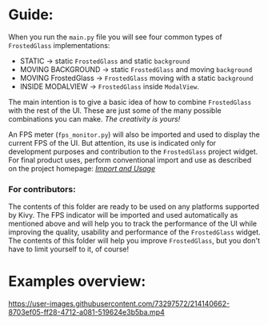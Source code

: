 # Guide:

When you run the `main.py` file you will see four common types of `FrostedGlass` implementations:
- STATIC → static `FrostedGlass` and static `background`
- MOVING BACKGROUND → static `FrostedGlass` and moving `background`
- MOVING FrostedGlass → `FrostedGlass` moving with a static `background`
- INSIDE MODALVIEW → `FrostedGlass` inside `ModalView`.

The main intention is to give a basic idea of how to combine `FrostedGlass` with the rest of the UI. These are just some of the many possible combinations you can make. *The creativity is yours!*

An FPS meter (`fps_monitor.py`) will also be imported and used to display the current FPS of the UI. But attention, its use is indicated only for development purposes and contribution to the `FrostedGlass` project widget. For final product uses, perform conventional import and use as described on the project homepage: [*Import and Usage*](https://github.com/kivy-garden/frostedglass/blob/develop/README.md#import)

### For contributors:

The contents of this folder are ready to be used on any platforms supported by Kivy. The FPS indicator will be imported and used automatically as mentioned above and will help you to track the performance of the UI while improving the quality, usability and performance of the `FrostedGlass` widget. The contents of this folder will help you improve `FrostedGlass`, but you don't have to limit yourself to it, of course!


# Examples overview:

https://user-images.githubusercontent.com/73297572/214140662-8703ef05-ff28-4712-a081-519624e3b5ba.mp4

